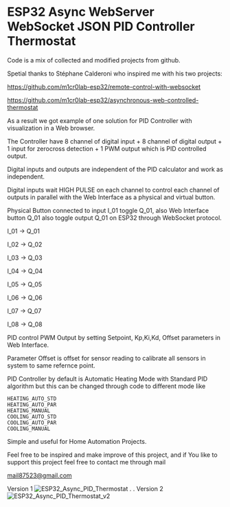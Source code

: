 
# ESP32 Async WebServer WebSocket JSON PID Controller Thermostat

Code is a mix of collected and modified projects from github.

Spetial thanks to Stéphane Calderoni who inspired me with his two projects:

https://github.com/m1cr0lab-esp32/remote-control-with-websocket

https://github.com/m1cr0lab-esp32/asynchronous-web-controlled-thermostat

As a result we got example of one solution for PID Controller with visualization in a Web browser.

The Controller have 8 channel of digital input + 8 channel of digital output + 1 input for zerocross detection + 1 PWM output which is PID controlled output.

Digital inputs and outputs are independent of the PID calculator and work as independent.

Digital inputs wait HIGH PULSE on each channel to control each channel of outputs in parallel with the Web Interface as a physical and virtual button.

Physical Button connected to input I_01 toggle Q_01, also Web Interface button Q_01 also toggle output Q_01 on ESP32 through WebSocket protocol.

I_01 -> Q_01

I_02 -> Q_02

I_03 -> Q_03

I_04 -> Q_04

I_05 -> Q_05

I_06 -> Q_06

I_07 -> Q_07

I_08 -> Q_08

PID control PWM Output by setting  Setpoint, Kp,Ki,Kd, Offset parameters in Web Interface.

Parameter Offset is offset for sensor reading to calibrate all sensors in system to same refernce point.

PID Controller by default is Automatic Heating Mode with Standard PID algorithm but this can be changed through code to different mode like

	HEATING_AUTO_STD
	HEATING_AUTO_PAR
	HEATING_MANUAL
	COOLING_AUTO_STD
	COOLING_AUTO_PAR
	COOLING_MANUAL

Simple and useful for Home Automation Projects.

Feel free to be inspired and make improve of this project, and if You like to support this project feel free to contact me through mail

mail87523@gmail.com

Version 1
![ESP32_Async_PID_Thermostat](https://user-images.githubusercontent.com/3797201/132812487-72a7ae12-ad25-4685-bc45-ecb661ab632a.JPG)
.
.
Version 2
![ESP32_Async_PID_Thermostat_v2](https://user-images.githubusercontent.com/3797201/133069158-598ec55b-7798-409c-b29f-f684a28e4392.PNG)









